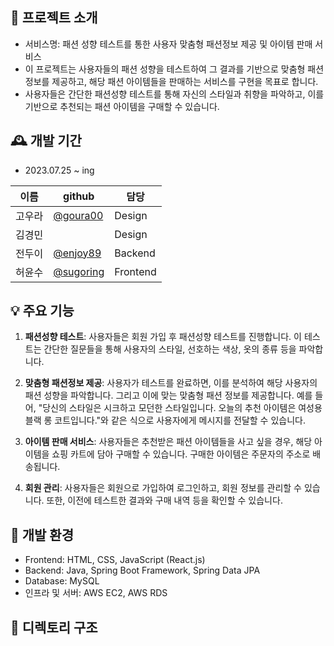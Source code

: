## 📕 프로젝트 소개

- 서비스명: 패션 성향 테스트를 통한 사용자 맞춤형 패션정보 제공 및 아이템 판매 서비스 <br>
- 이 프로젝트는 사용자들의 패션 성향을 테스트하여 그 결과를 기반으로 맞춤형 패션 정보를 제공하고, 해당 패션 아이템들을 판매하는 서비스를 구현을 목표로 합니다.
- 사용자들은 간단한 패션성향 테스트를 통해 자신의 스타일과 취향을 파악하고, 이를 기반으로 추천되는 패션 아이템을 구매할 수 있습니다.

## 🕰️ 개발 기간

- 2023.07.25 ~ ing

|이름|github|담당|
|------|---|---|
|고우라|[@goura00](https://github.com/goura007)|Design|
|김경민||Design|
|전두이|[@enjoy89](https://github.com/enjoy89)|Backend|
|허윤수|[@sugoring](https://github.com/sugoring)|Frontend|


## 💡 주요 기능

1. **패션성향 테스트**: 사용자들은 회원 가입 후 패션성향 테스트를 진행합니다. 이 테스트는 간단한 질문들을 통해 사용자의 스타일, 선호하는 색상, 옷의 종류 등을 파악합니다.

2. **맞춤형 패션정보 제공**: 사용자가 테스트를 완료하면, 이를 분석하여 해당 사용자의 패션 성향을 파악합니다. 그리고 이에 맞는 맞춤형 패션 정보를 제공합니다. 예를 들어, "당신의 스타일은 시크하고 모던한 스타일입니다. 오늘의 추천 아이템은 여성용 블랙 롱 코트입니다."와 같은 식으로 사용자에게 메시지를 전달할 수 있습니다.

3. **아이템 판매 서비스**: 사용자들은 추천받은 패션 아이템들을 사고 싶을 경우, 해당 아이템을 쇼핑 카트에 담아 구매할 수 있습니다. 구매한 아이템은 주문자의 주소로 배송됩니다.

4. **회원 관리**: 사용자들은 회원으로 가입하여 로그인하고, 회원 정보를 관리할 수 있습니다. 또한, 이전에 테스트한 결과와 구매 내역 등을 확인할 수 있습니다.

## 🔨 개발 환경

- Frontend: HTML, CSS, JavaScript (React.js)
- Backend: Java, Spring Boot Framework, Spring Data JPA
- Database: MySQL
- 인프라 및 서버: AWS EC2, AWS RDS
  
## 📂 디렉토리 구조
